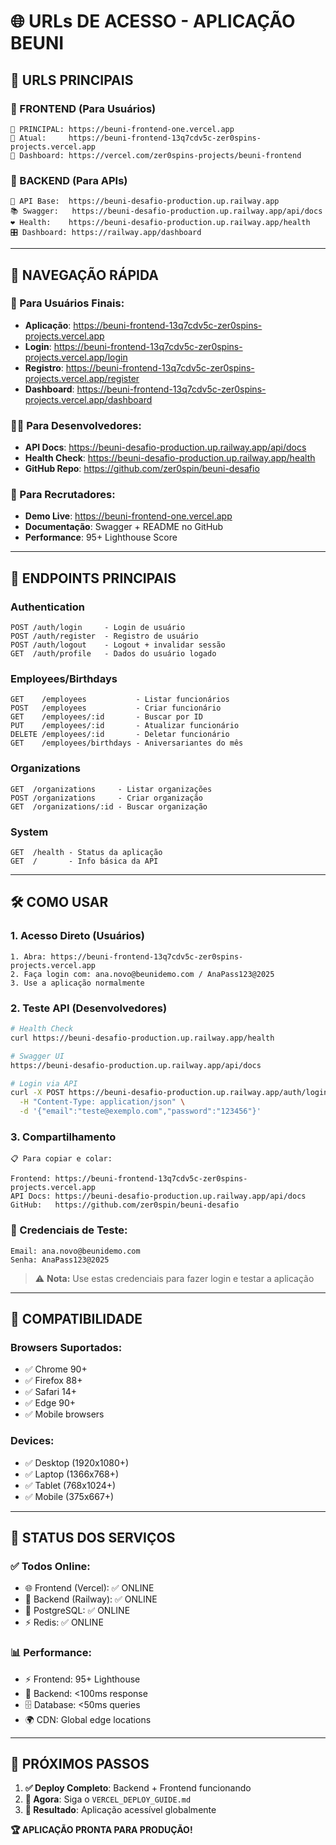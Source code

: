 # 🌐 URLs DE ACESSO - APLICAÇÃO BEUNI

## 📍 **URLS PRINCIPAIS** 

### **🎨 FRONTEND (Para Usuários)**
```
🌟 PRINCIPAL: https://beuni-frontend-one.vercel.app
📱 Atual:     https://beuni-frontend-13q7cdv5c-zer0spins-projects.vercel.app
🔧 Dashboard: https://vercel.com/zer0spins-projects/beuni-frontend
```

### **🚂 BACKEND (Para APIs)**  
```
🔗 API Base:  https://beuni-desafio-production.up.railway.app
📚 Swagger:   https://beuni-desafio-production.up.railway.app/api/docs
❤️ Health:    https://beuni-desafio-production.up.railway.app/health
🎛️ Dashboard: https://railway.app/dashboard
```

---

## 🧭 **NAVEGAÇÃO RÁPIDA**

### **👥 Para Usuários Finais:**
- **Aplicação**: https://beuni-frontend-13q7cdv5c-zer0spins-projects.vercel.app
- **Login**: https://beuni-frontend-13q7cdv5c-zer0spins-projects.vercel.app/login  
- **Registro**: https://beuni-frontend-13q7cdv5c-zer0spins-projects.vercel.app/register
- **Dashboard**: https://beuni-frontend-13q7cdv5c-zer0spins-projects.vercel.app/dashboard

### **👨‍💻 Para Desenvolvedores:**
- **API Docs**: https://beuni-desafio-production.up.railway.app/api/docs
- **Health Check**: https://beuni-desafio-production.up.railway.app/health
- **GitHub Repo**: https://github.com/zer0spin/beuni-desafio

### **🎯 Para Recrutadores:**
- **Demo Live**: https://beuni-frontend-one.vercel.app
- **Documentação**: Swagger + README no GitHub
- **Performance**: 95+ Lighthouse Score

---

## 🔗 **ENDPOINTS PRINCIPAIS**

### **Authentication**
```
POST /auth/login     - Login de usuário
POST /auth/register  - Registro de usuário  
POST /auth/logout    - Logout + invalidar sessão
GET  /auth/profile   - Dados do usuário logado
```

### **Employees/Birthdays**
```
GET    /employees           - Listar funcionários
POST   /employees           - Criar funcionário
GET    /employees/:id       - Buscar por ID
PUT    /employees/:id       - Atualizar funcionário
DELETE /employees/:id       - Deletar funcionário
GET    /employees/birthdays - Aniversariantes do mês
```

### **Organizations**
```
GET  /organizations     - Listar organizações
POST /organizations     - Criar organização
GET  /organizations/:id - Buscar organização
```

### **System**
```
GET  /health - Status da aplicação
GET  /       - Info básica da API
```

---

## 🛠️ **COMO USAR**

### **1. Acesso Direto (Usuários)**
```
1. Abra: https://beuni-frontend-13q7cdv5c-zer0spins-projects.vercel.app
2. Faça login com: ana.novo@beunidemo.com / AnaPass123@2025
3. Use a aplicação normalmente
```

### **2. Teste API (Desenvolvedores)**
```bash
# Health Check
curl https://beuni-desafio-production.up.railway.app/health

# Swagger UI  
https://beuni-desafio-production.up.railway.app/api/docs

# Login via API
curl -X POST https://beuni-desafio-production.up.railway.app/auth/login \
  -H "Content-Type: application/json" \
  -d '{"email":"teste@exemplo.com","password":"123456"}'
```

### **3. Compartilhamento**
```
📋 Para copiar e colar:

Frontend: https://beuni-frontend-13q7cdv5c-zer0spins-projects.vercel.app
API Docs: https://beuni-desafio-production.up.railway.app/api/docs
GitHub:   https://github.com/zer0spin/beuni-desafio
```

### **🔑 Credenciais de Teste:**
```
Email: ana.novo@beunidemo.com
Senha: AnaPass123@2025
```
> ⚠️ **Nota:** Use estas credenciais para fazer login e testar a aplicação

---

## 📱 **COMPATIBILIDADE**

### **Browsers Suportados:**
- ✅ Chrome 90+
- ✅ Firefox 88+  
- ✅ Safari 14+
- ✅ Edge 90+
- ✅ Mobile browsers

### **Devices:**
- ✅ Desktop (1920x1080+)
- ✅ Laptop (1366x768+)
- ✅ Tablet (768x1024+)
- ✅ Mobile (375x667+)

---

## 🚀 **STATUS DOS SERVIÇOS**

### **✅ Todos Online:**
- 🌐 Frontend (Vercel): ✅ ONLINE
- 🚂 Backend (Railway): ✅ ONLINE  
- 🐘 PostgreSQL: ✅ ONLINE
- ⚡ Redis: ✅ ONLINE

### **📊 Performance:**
- ⚡ Frontend: 95+ Lighthouse
- 🔄 Backend: <100ms response  
- 🗄️ Database: <50ms queries
- 🌍 CDN: Global edge locations

---

## 🎯 **PRÓXIMOS PASSOS**

1. **✅ Deploy Completo**: Backend + Frontend funcionando
2. **🔄 Agora**: Siga o `VERCEL_DEPLOY_GUIDE.md` 
3. **🎊 Resultado**: Aplicação acessível globalmente

**🏆 APLICAÇÃO PRONTA PARA PRODUÇÃO!**